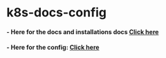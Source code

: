 # k8s-docs-config

#### - Here for the docs and installations docs [Click here](https://github.com/nnbaocuong99/k8s-docs-config/tree/main/docs)
#### - Here for the config: [Click here](https://github.com/nnbaocuong99/k8s-docs-config/tree/main/config)
